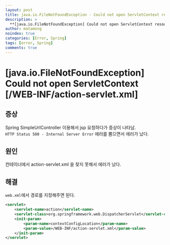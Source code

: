 ```yaml
---
layout: post
title: java.io.FileNotFoundException - Could not open ServletContext resource
description: >
  **[java.io.FileNotFoundException] Could not open ServletContext resource**경고문이 나올 때 해결방법
author: matamong
noindex: true
categories: [Error, Spring]
tags: [error, Spring]
comments: true
---
```


# **[java.io.FileNotFoundException] Could not open ServletContext [/WEB-INF/action-servlet.xml]**

## **증상**
Spring SimpleUrlController 이용해서 jsp 요청하다가 증상이 나타남. <br>
`HTTP Status 500 - Internal Server Error` 에러를 뿜으면서 에러가 났다. <br>
## **원인**
컨테이너에서 action-servlet.xml 을 찾지 못해서 에러가 났다.
## **해결**
`web.xml`에서 경로를 지정해주면 된다.
```xml
<servlet>
    <servlet-name>action</servlet-name>
    <servlet-class>org.springframework.web.DispatcherServlet</servlet-class>
    <init-param>
        <param-name>contextConfigLocation</param-name>
        <param-value>/WEB-INF/action-servlet.xml</param-value>
    </init-param>
</servlet>
```